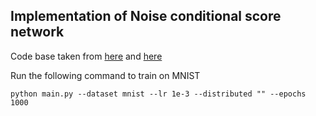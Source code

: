## Implementation of Noise conditional score network
Code base taken from [here](https://github.com/ermongroup/ncsn) and [here](https://github.com/ermongroup/ncsnv2)

Run the following command to train on MNIST

    python main.py --dataset mnist --lr 1e-3 --distributed "" --epochs 1000